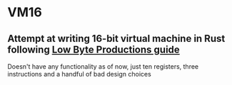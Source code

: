 # VM16
## Attempt at writing 16-bit virtual machine in Rust following [Low Byte Productions guide](https://www.youtube.com/playlist?list=PLP29wDx6QmW5DdwpdwHCRJsEubS5NrQ9b)
Doesn't have any functionality as of now, just ten registers, three instructions and a handful of bad design choices
